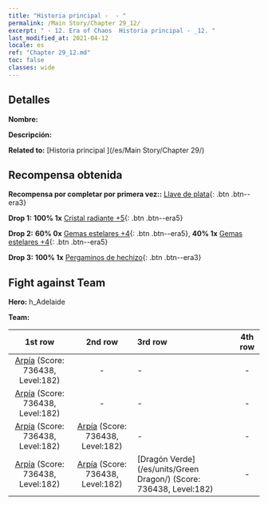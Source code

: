 ```yaml
---
title: "Historia principal -  - "
permalink: /Main Story/Chapter 29_12/
excerpt: " - 12. Era of Chaos  Historia principal - _12. "
last_modified_at: 2021-04-12
locale: es
ref: "Chapter 29_12.md"
toc: false
classes: wide
---
```


## Detalles

 **Nombre:** 

 **Descripción:** 

 **Related to:** [Historia principal ](/es/Main Story/Chapter 29/)

## Recompensa obtenida

 **Recompensa por completar por primera vez::** [Llave de plata](/es/Items/con_693/){: .btn .btn--era3}

 **Drop 1:** **100% 1x** [Cristal radiante +5](/es/Items/mat_101/){: .btn .btn--era5}

 **Drop 2:** **60% 0x** [Gemas estelares +4](/es/Items/mat_93/){: .btn .btn--era5}, **40% 1x** [Gemas estelares +4](/es/Items/mat_93/){: .btn .btn--era5}

 **Drop 3:** **100% 1x** [Pergaminos de hechizo](/es/Items/con_694/){: .btn .btn--era3}


## Fight against Team
 **Hero:** h_Adelaide

 **Team:**


  | 1st row | 2nd row | 3rd row | 4th row |
  |:----:|:----:|:----|:----:|
  | [Arpía](/es/units/Harpy/) (Score: 736438, Level:182)  | - | - | - |
  | [Arpía](/es/units/Harpy/) (Score: 736438, Level:182)  | - | - | - |
  | [Arpía](/es/units/Harpy/) (Score: 736438, Level:182)  | [Arpía](/es/units/Harpy/) (Score: 736438, Level:182)  | - | - |
  | [Arpía](/es/units/Harpy/) (Score: 736438, Level:182)  | [Arpía](/es/units/Harpy/) (Score: 736438, Level:182)  | [Dragón Verde](/es/units/Green Dragon/) (Score: 736438, Level:182)  | - |



